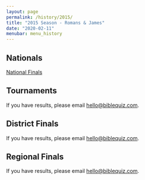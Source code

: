 ```yaml
---
layout: page
permalink: /history/2015/
title: "2015 Season - Romans & James"
date: "2020-02-11"
menubar: menu_history
---
```


## Nationals

<a href="{% link _pages/history/2015/nationals.md %}" class="button is-primary">National Finals</a>

## Tournaments
If you have results, please email [hello@biblequiz.com](mailto:hello@biblequiz.com).

## District Finals
If you have results, please email [hello@biblequiz.com](mailto:hello@biblequiz.com).

## Regional Finals
If you have results, please email [hello@biblequiz.com](mailto:hello@biblequiz.com).